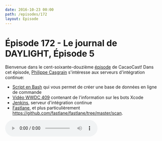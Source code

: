 ```yaml
---
date: 2016-10-23 00:00
path: /episodes/172
layout: Episode
---
```

# Épisode 172 - Le journal de DAYLIGHT, Épisode 5
<p>Bienvenue dans le cent-soixante-douzième <a href="https://cacaocast.com/media/cacaocast_172_daylight_05.mp3">épisode</a> de CacaoCast! Dans cet épisode, <a href="http://www.twitter.com/philippec">Philippe Casgrain</a> s'intéresse aux serveurs d'intégration continue:</p><ul><li><a href="https://bitbucket.org/snippets/philippec/Rg5ML">Script en Bash</a> qui vous permet de créer une base de données en ligne de commande<br/></li><li><a href="https://developer.apple.com/videos/play/wwdc2016/409/">Vidéo WWDC 409</a> contenant de l'information sur les bots Xcode<br/></li><li><a href="https://jenkins.io">Jenkins</a>, serveur d'intégration continue<br/></li><li><a href="https://fastlane.tools">Fastlane</a>, et plus particulièrement <a href="https://github.com/fastlane/fastlane/tree/master/scan">https://github.com/fastlane/fastlane/tree/master/scan</a>.</li></ul>
<p><audio controls><source src="https://cacaocast.com/media/cacaocast_172_daylight_05.mp3" type="audio/mpeg"><source src="https://cacaocast.com/media/cacaocast_172_daylight_05.mp3" type="audio/mp4">Votre navigateur ne supporte pas l'élément audio / Your browser does not support the audio element.</audio></p>
